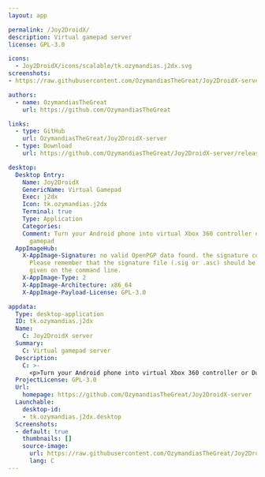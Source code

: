 ```yaml
---
layout: app

permalink: /Joy2DroidX/
description: Virtual gamepad server
license: GPL-3.0

icons:
  - Joy2DroidX/icons/scalable/tk.ozymandias.j2dx.svg
screenshots:
- https://raw.githubusercontent.com/OzymandiasTheGreat/Joy2DroidX-server/master/assets/screenshot.png

authors:
  - name: OzymandiasTheGreat
    url: https://github.com/OzymandiasTheGreat

links:
  - type: GitHub
    url: OzymandiasTheGreat/Joy2DroidX-server
  - type: Download
    url: https://github.com/OzymandiasTheGreat/Joy2DroidX-server/releases

desktop:
  Desktop Entry:
    Name: Joy2DroidX
    GenericName: Virtual Gamepad
    Exec: j2dx
    Icon: tk.ozymandias.j2dx
    Terminal: true
    Type: Application
    Categories: 
    Comment: Turn your Android phone into virtual Xbox 360 controller or DualShock 4
      gamepad
  AppImageHub:
    X-AppImage-Signature: no valid OpenPGP data found. the signature could not be verified.
      Please remember that the signature file (.sig or .asc) should be the first file
      given on the command line.
    X-AppImage-Type: 2
    X-AppImage-Architecture: x86_64
    X-AppImage-Payload-License: GPL-3.0

appdata:
  Type: desktop-application
  ID: tk.ozymandias.j2dx
  Name:
    C: Joy2DroidX server
  Summary:
    C: Virtual gamepad server
  Description:
    C: >-
      <p>Turn your Android phone into virtual Xbox 360 controller or DualShock 4 gamepad.</p>
  ProjectLicense: GPL-3.0
  Url:
    homepage: https://github.com/OzymandiasTheGreat/Joy2DroidX-server
  Launchable:
    desktop-id:
    - tk.ozymandias.j2dx.desktop
  Screenshots:
  - default: true
    thumbnails: []
    source-image:
      url: https://raw.githubusercontent.com/OzymandiasTheGreat/Joy2DroidX-server/master/assets/screenshot.png
      lang: C
---
```

